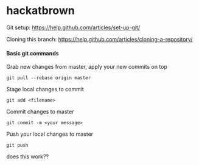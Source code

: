 # hackatbrown

Git setup:
https://help.github.com/articles/set-up-git/

Cloning this branch:
https://help.github.com/articles/cloning-a-repository/

#### Basic git commands

Grab new changes from master, apply your new commits on top

`git pull --rebase origin master`

Stage local changes to commit

`git add <filename>`

Commit changes to master

`git commit -m <your message>`

Push your local changes to master

`git push`

does this work??
